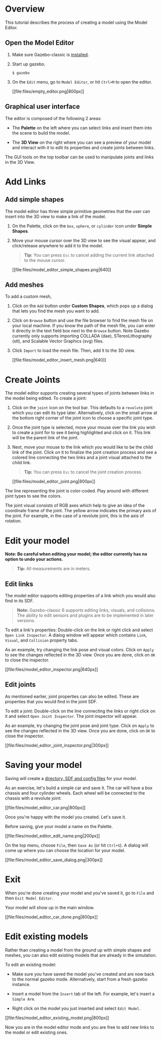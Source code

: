 # Overview

This tutorial describes the process of creating a model using the Model Editor.

## Open the Model Editor

1.  Make sure Gazebo-classic is [installed](http://gazebosim.org/install).

1.  Start up gazebo.

    ~~~
    $ gazebo
    ~~~

1. On the `Edit` menu, go to `Model Editor`, or hit `Ctrl+M` to open the editor.

    [[file:files/empty_editor.png|800px]]

## Graphical user interface

The editor is composed of the following 2 areas:

* The **Palette** on the left where you can select links and insert them into
the scene to build the model.

* The **3D View** on the right where you can see a preview of your model and
interact with it to edit its properties and create joints between links.

The GUI tools on the top toolbar can be used to manipulate joints and links in
the 3D View.

# Add Links

## Add simple shapes

The model editor has three simple primitive geometries that the user can insert
into the 3D view to make a link of the model.

1. On the Palette, click on the `box`, `sphere`, or `cylinder` icon under
**Simple Shapes**.

1. Move your mouse cursor over the 3D view to see the visual appear, and
click/release anywhere to add it to the model.

    > **Tip:** You can press `Esc` to cancel adding the current
    link attached to the mouse cursor.

    [[file:files/model_editor_simple_shapes.png|640]]

## Add meshes

To add a custom mesh,

1. Click on the `Add` button under **Custom Shapes**, which pops up a dialog
that lets you find the mesh you want to add.

1. Click on `Browse` button and use the file browser to find the mesh file
on your local machine. If you know the path of the mesh file, you can enter it
directly in the text field box next to the `Browse` button. Note Gazebo
currently only supports importing COLLADA (dae), STereoLithography (stl),
and Scalable Vector Graphics (svg) files.

1. Click `Import` to load the mesh file. Then, add it to the 3D view.

    [[file:files/model_editor_insert_mesh.png|640]]

# Create Joints

The model editor supports creating several types of joints between links in the
model being edited. To create a joint:

1. Click on the `joint` icon on the tool bar. This defaults to a `revolute`
joint which you can edit its type later. Alternatively, click on the
small arrow at the bottom right corner of the joint icon to choose a specific
joint type.

1. Once the joint type is selected, move your mouse over the link you wish to
create a joint for to see it being highlighted and click on it. This link
will be the parent link of the joint.

1. Next, move your mouse to the link which you would like to be the child link
of the joint. Click on it to finalize the joint creation process and see a
colored line connecting the two links and a joint visual attached
to the child link.

    > **Tip:** You can press `Esc` to cancel the joint creation process.

    [[file:files/model_editor_joint.png|800px]]

The line representing the joint is color-coded. Play around with different
joint types to see the colors.

The joint visual consists of RGB axes which help to give an idea of the
coordinate frame of the joint. The yellow arrow indicates the primary axis of
the joint. For example, in the case of a revolute joint, this is the axis of
rotation.

# Edit your model

**Note: Be careful when editing your model; the editor currently has no option to undo your actions.**

> **Tip:** All measurements are in meters.

## Edit links

The model editor supports editing properties of a link which you would
also find in its SDF.

> **Note:** Gazebo-classic 6 supports editing
links, visuals, and collisions. The ability to edit sensors and
plugins are to be implemented in later versions.

To edit a link's properties: Double-click on the link or right click and select
`Open Link Inspector`. A dialog window will appear which contains
`Link`, `Visual`, and `Collision` property tabs.

As an example, try changing the link pose and visual colors. Click on `Apply`
to see the changes reflected in the 3D view. Once you are done, click on
`OK` to close the inspector.

[[file:files/model_editor_inspector.png|640px]]

## Edit joints

As mentioned earlier, joint properties can also be edited. These are properties
that you would find in the joint SDF.

To edit a joint: Double-click on the line connecting the links or right click
on it and select `Open Joint Inspector`. The joint inspector will appear.

As an example, try changing the joint pose and joint type. Click on `Apply`
to see the changes reflected in the 3D view. Once you are done, click on
`OK` to close the inspector.

[[file:files/model_editor_joint_inspector.png|300px]]

# Saving your model

Saving will create a [directory, SDF and config files](/tutorials?tut=model_structure&cat=build_robot) for your model.

As an exercise, let's build a simple car and save it. The car will have a
box chassis and four cylinder wheels. Each wheel will be connected to the
chassis with a revolute joint:

[[file:files/model_editor_car.png|800px]]

Once you're happy with the model you created. Let's save it.

Before saving, give your model a name on the Palette.

[[file:files/model_editor_edit_name.png|200px]]

On the top menu, choose `File`, then `Save As` (or hit `Ctrl+S`). A dialog will come up where you can choose the location for your model.

[[file:files/model_editor_save_dialog.png|300px]]

# Exit

When you're done creating your model and you've saved it, go to `File` and then `Exit Model Editor`.

Your model will show up in the main window.

[[file:files/model_editor_car_done.png|800px]]

# Edit existing models

Rather than creating a model from the ground up with simple shapes and meshes,
you can also edit existing models that are already in the simulation.

To edit an existing model:

* Make sure you have saved the model you've created and are now back to the
normal gazebo mode. Alternatively, start from a fresh gazebo instance.

* Insert a model from the `Insert` tab of the left. For example, let's
insert a `Simple Arm`.

* Right click on the model you just inserted and select `Edit Model`.

[[file:files/model_editor_existing_model.png|800px]]

Now you are in the model editor mode and you are free to add new links to the
model or edit existing ones.
